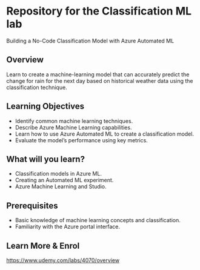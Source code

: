 # Repository for the Classification ML lab

Building a No-Code Classification Model with Azure Automated ML

## Overview
Learn to create a machine-learning model that can accurately predict the change for rain for the next day based on historical weather data using the classification technique. 

## Learning Objectives
- Identify common machine learning techniques.
- Describe Azure Machine Learning capabilities.
- Learn how to use Azure Automated ML to create a classification model.
- Evaluate the model’s performance using key metrics.

## What will you learn?
- Classification models in Azure ML.
- Creating an Automated ML experiment. 
- Azure Machine Learning and Studio.

## Prerequisites
- Basic knowledge of machine learning concepts and classification.
- Familiarity with the Azure portal interface.

## Learn More & Enrol
https://www.udemy.com/labs/4070/overview
